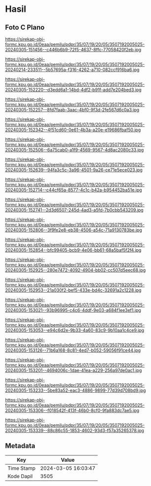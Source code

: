 # Hasil

## Foto C Plano

https://sirekap-obj-formc.kpu.go.id/0eaa/pemilu/pdpr/35/07/19/20/05/3507192005025-20240305-151456--c446b6b9-72f5-4637-8ffc-77058420f2eb.jpg

https://sirekap-obj-formc.kpu.go.id/0eaa/pemilu/pdpr/35/07/19/20/05/3507192005025-20240214-233511--5b57695a-f316-4262-a710-082ccf916ba6.jpg

https://sirekap-obj-formc.kpu.go.id/0eaa/pemilu/pdpr/35/07/19/20/05/3507192005025-20240305-152220--d3edd6a1-14bd-4df2-b91f-add7e204bed3.jpg

https://sirekap-obj-formc.kpu.go.id/0eaa/pemilu/pdpr/35/07/19/20/05/3507192005025-20240305-152257--8fd7faab-3aac-4bf0-9f3d-2fe567d6c0a3.jpg

https://sirekap-obj-formc.kpu.go.id/0eaa/pemilu/pdpr/35/07/19/20/05/3507192005025-20240305-152342--4f51cd60-0e61-4b3a-a20e-e19686fbaf50.jpg

https://sirekap-obj-formc.kpu.go.id/0eaa/pemilu/pdpr/35/07/19/20/05/3507192005025-20240305-152506--6a75cab0-a1f9-4569-9567-4d8ac2080c33.jpg

https://sirekap-obj-formc.kpu.go.id/0eaa/pemilu/pdpr/35/07/19/20/05/3507192005025-20240305-152639--94fa3c5c-3a96-4501-9a26-ce71e5ece023.jpg

https://sirekap-obj-formc.kpu.go.id/0eaa/pemilu/pdpr/35/07/19/20/05/3507192005025-20240305-152714--c44cf65a-8577-4c1c-b42a-b954452ba51e.jpg

https://sirekap-obj-formc.kpu.go.id/0eaa/pemilu/pdpr/35/07/19/20/05/3507192005025-20240305-152741--2d3d6507-245d-4ad3-a5fd-7b0cbb543209.jpg

https://sirekap-obj-formc.kpu.go.id/0eaa/pemilu/pdpr/35/07/19/20/05/3507192005025-20240305-152806--3f9fe2e8-eb38-4506-a54c-71a9130783be.jpg

https://sirekap-obj-formc.kpu.go.id/0eaa/pemilu/pdpr/35/07/19/20/05/3507192005025-20240305-152854--bfc99405-bcb9-4e06-bb61-68a5baf5f2f4.jpg

https://sirekap-obj-formc.kpu.go.id/0eaa/pemilu/pdpr/35/07/19/20/05/3507192005025-20240305-152925--280e7472-4092-4904-bb02-cc507d5eec68.jpg

https://sirekap-obj-formc.kpu.go.id/0eaa/pemilu/pdpr/35/07/19/20/05/3507192005025-20240305-152953--21a030f2-bef5-433e-bd4c-32691a2c1228.jpg

https://sirekap-obj-formc.kpu.go.id/0eaa/pemilu/pdpr/35/07/19/20/05/3507192005025-20240305-153021--93b96995-c4c6-4ddf-9e03-a684f1ee3ef1.jpg

https://sirekap-obj-formc.kpu.go.id/0eaa/pemilu/pdpr/35/07/19/20/05/3507192005025-20240305-153053--e94c6d2e-9b33-4a60-83c9-9b10aa1c4ce9.jpg

https://sirekap-obj-formc.kpu.go.id/0eaa/pemilu/pdpr/35/07/19/20/05/3507192005025-20240305-153126--71b6a168-8c81-4ed7-b052-59056f91ce44.jpg

https://sirekap-obj-formc.kpu.go.id/0eaa/pemilu/pdpr/35/07/19/20/05/3507192005025-20240305-153201--4694006c-1dae-41ea-a229-256a97de0ac1.jpg

https://sirekap-obj-formc.kpu.go.id/0eaa/pemilu/pdpr/35/07/19/20/05/3507192005025-20240305-153233--5be83a52-eac3-4886-9899-77d39d708bd9.jpg

https://sirekap-obj-formc.kpu.go.id/0eaa/pemilu/pdpr/35/07/19/20/05/3507192005025-20240305-153306--f018542f-413f-46b0-8cf0-9fa883dc7ae5.jpg

https://sirekap-obj-formc.kpu.go.id/0eaa/pemilu/pdpr/35/07/19/20/05/3507192005025-20240305-153339--88c86c55-1853-4602-93d3-f57a35265378.jpg


## Metadata

| Key        | Value               |
| ---------- | ------------------- |
| Time Stamp | 2024-03-05 16:03:47 |
| Kode Dapil | 3505                |




